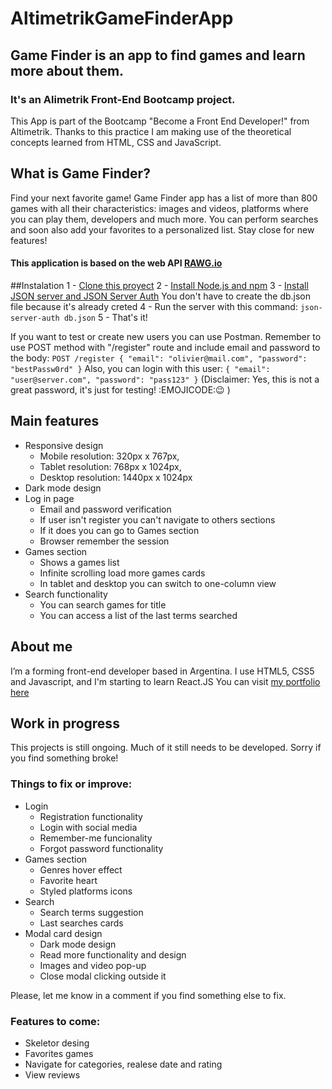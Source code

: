 # AltimetrikGameFinderApp
## Game Finder is an app to find games and learn more about them. 
### It's an Alimetrik Front-End Bootcamp project.

This App is part of the Bootcamp "Become a Front End Developer!" from Altimetrik. Thanks to this practice I am making use of the theoretical concepts learned from HTML, CSS and JavaScript.

## What is Game Finder?
Find your next favorite game! Game Finder app has a list of more than 800 games with all their characteristics: images and videos, platforms where you can play them, developers and much more. You can perform searches and soon also add your favorites to a personalized list.
Stay close for new features!

#### This application is based on the web API [RAWG.io](https://rawg.io)

##Instalation
1 - [Clone this proyect](https://docs.github.com/en/repositories/creating-and-managing-repositories/cloning-a-repository)
2 - [Install Node.js and npm](https://docs.npmjs.com/downloading-and-installing-node-js-and-npm)
3 - [Install JSON server and JSON Server Auth](https://www.npmjs.com/package/json-server-auth)
    You don't have to create the db.json file because it's already creted
4 - Run the server with this command:
``
json-server-auth db.json
``
5 - That's it!

If you want to test or create new users you can use Postman. Remember to use POST method with "/register" route and include email and password to the body:
``
POST /register
{
  "email": "olivier@mail.com",
  "password": "bestPassw0rd"
}
``
Also, you can login with this user:
``
{
  "email": "user@server.com",
  "password": "pass123"
}
``
(Disclaimer: Yes, this is not a great password, it's just for testing! :EMOJICODE::wink: )

## Main features
* Responsive design
    - Mobile resolution: 320px x 767px,
    - Tablet resolution: 768px x 1024px,
    - Desktop resolution: 1440px x 1024px
* Dark mode design
* Log in page
    - Email and password verification
    - If user isn't register you can't navigate to others sections
    - If it does you can go to Games section
    - Browser remember the session
* Games section
    - Shows a games list
    - Infinite scrolling load more games cards
    - In tablet and desktop you can switch to one-column view
* Search functionality
    - You can search games for title
    - You can access a list of the last terms searched


## About me
I’m a forming front-end developer based in Argentina. I use HTML5, CSS5 and Javascript, and I'm starting to learn React.JS
You can visit [my portfolio here](https://marianaconti.vercel.app/)

## Work in progress
This projects is still ongoing. Much of it still needs to be developed. Sorry if you find something broke!

### Things to fix or improve:
* Login
    - Registration functionality
    - Login with social media
    - Remember-me funcionality
    - Forgot password functionality
* Games section
    - Genres hover effect
    - Favorite heart
    - Styled platforms icons
* Search
    - Search terms suggestion
    - Last searches cards
* Modal card design
    - Dark mode design
    - Read more functionality and design
    - Images and video pop-up
    - Close modal clicking outside it

Please, let me know in a comment if you find something else to fix.

### Features to come:
* Skeletor desing
* Favorites games
* Navigate for categories, realese date and rating
* View reviews
